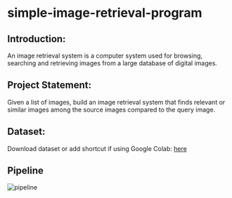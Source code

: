 # simple-image-retrieval-program
## Introduction:

An image retrieval system is a computer system used for browsing, searching and retrieving images from a large database of digital images.

## Project Statement: 

Given a list of images, build an image retrieval system that finds relevant or similar images among
the source images compared to the query image.

## Dataset:
Download dataset or add shortcut if using Google Colab: <a href="https://drive.google.com/file/d/1Q0quEfLdfBYv9pJ8LJtmCGTizKr2jG-Z/view">here</a>

## Pipeline
![pipeline](https://github.com/HungPham2002/simple-image-retrieval-system/blob/main/figs/pipeline.png)
